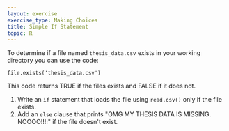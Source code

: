 ```yaml
---
layout: exercise
exercise_type: Making Choices
title: Simple If Statement
topic: R
---
```


To determine if a file named `thesis_data.csv` exists in your working directory
you can use the code:

```
file.exists('thesis_data.csv')
```

This code returns TRUE if the files exists and FALSE if it does not.

1. Write an `if` statement that loads the file using `read.csv()` only if the
   file exists.
2. Add an `else` clause that prints "OMG MY THESIS DATA IS MISSING. NOOOO!!!!"
   if the file doesn't exist.
